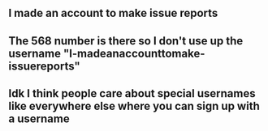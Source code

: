 ## I made an account to make issue reports
## The 568 number is there so I don't use up the username "I-madeanaccounttomake-issuereports"
## Idk I think people care about special usernames like everywhere else where you can sign up with a username

<!--
**I-madeanaccounttomake-issuereports568/I-madeanaccounttomake-issuereports568** is a ✨ _special_ ✨ repository because its `README.md` (this file) appears on your GitHub profile.

Here are some ideas to get you started:

- 🔭 I’m currently working on ...
- 🌱 I’m currently learning ...
- 👯 I’m looking to collaborate on ...
- 🤔 I’m looking for help with ...
- 💬 Ask me about ...
- 📫 How to reach me: ...
- 😄 Pronouns: ...
- ⚡ Fun fact: ...
-->
